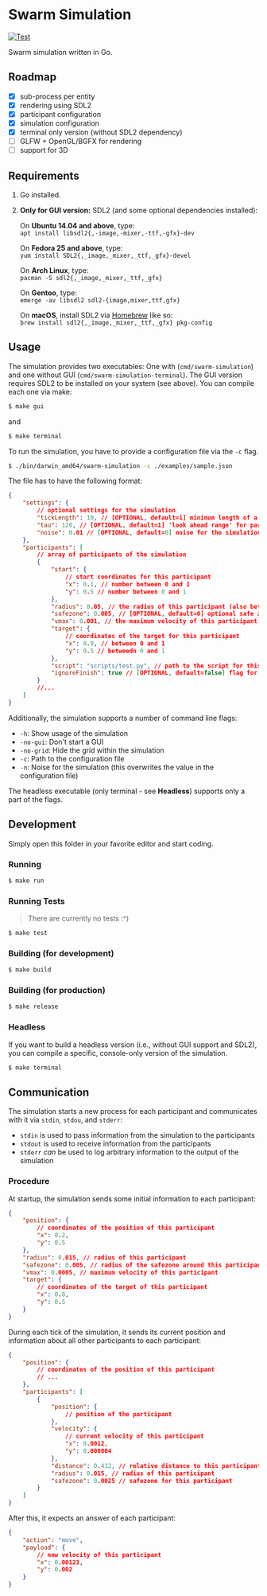 # Swarm Simulation

[![Test](https://github.com/H1ghBre4k3r/swarm-simulation/actions/workflows/test.yml/badge.svg)](https://github.com/H1ghBre4k3r/swarm-simulation/actions/workflows/test.yml)

Swarm simulation written in Go.

## Roadmap

- [x] sub-process per entity
- [x] rendering using SDL2
- [x] participant configuration
- [x] simulation configuration
- [x] terminal only version (without SDL2 dependency)
- [ ] GLFW + OpenGL/BGFX for rendering
- [ ] support for 3D

## Requirements

1. Go installed.

2. **Only for GUI version:** SDL2 (and some optional dependencies installed):

   On **Ubuntu 14.04 and above**, type:\
   `apt install libsdl2{,-image,-mixer,-ttf,-gfx}-dev`

   On **Fedora 25 and above**, type:\
   `yum install SDL2{,_image,_mixer,_ttf,_gfx}-devel`

   On **Arch Linux**, type:\
   `pacman -S sdl2{,_image,_mixer,_ttf,_gfx}`

   On **Gentoo**, type:\
   `emerge -av libsdl2 sdl2-{image,mixer,ttf,gfx}`

   On **macOS**, install SDL2 via [Homebrew](http://brew.sh) like so:\
   `brew install sdl2{,_image,_mixer,_ttf,_gfx} pkg-config`

## Usage

The simulation provides two executables: One with (`cmd/swarm-simulation`) and one without GUI (`cmd/swarm-simulation-terminal`). The GUI version requires SDL2 to be installed on your system (see above). You can compile each one via make:

```sh
$ make gui
```

and

```sh
$ make terminal
```

To run the simulation, you have to provide a configuration file via the `-c` flag.

```sh
$ ./bin/darwin_amd64/swarm-simulation -c ./examples/sample.json
```

The file has to have the following format:

```json
{
	"settings": {
		// optional settings for the simulation
		"tickLength": 10, // [OPTIONAL, default=1] minimum length of a tick in the simulation
		"tau": 120, // [OPTIONAL, default=1] 'look ahead range' for participants
		"noise": 0.01 // [OPTIONAL, default=0] noise for the simulation (between 0 and 1 - everything else is not useful)
	},
	"participants": [
		// array of participants of the simulation
		{
			"start": {
				// start coordinates for this participant
				"x": 0.1, // number between 0 and 1
				"y": 0.5 // number between 0 and 1
			},
			"radius": 0.05, // the radius of this participant (also between 0 and 1)
			"safezone": 0.005, // [OPTIONAL, default=0] optional safe zone around this participant (to handle inaccuracies)
			"vmax": 0.001, // the maximum velocity of this participant (between 0 and 1)
			"target": {
				// coordinates of the target for this participant
				"x": 0.9, // between 0 and 1
				"y": 0.5 // betweedn 0 and 1
			},
			"script": "scripts/test.py", // path to the script for this participant, RELATIVE to the location of this configuration file
			"ignoreFinish": true // [OPTIONAL, default=false] flag for indicating, if the simulation shall ignore the movement (and process) of this participant
		}
		//...
	]
}
```

Additionally, the simulation supports a number of command line flags:

- `-h`: Show usage of the simulation
- `-no-gui`: Don't start a GUI
- `-no-grid`: Hide the grid within the simulation
- `-c`: Path to the configuration file
- `-n`: Noise for the simulation (this overwrites the value in the configuration file)

The headless executable (only terminal - see **Headless**) supports only a part of the flags.

## Development

Simply open this folder in your favorite editor and start coding.

### Running

```sh
$ make run
```

### Running Tests

> There are currently no tests :^)

```sh
$ make test
```

### Building (for development)

```sh
$ make build
```

### Building (for production)

```sh
$ make release
```

### Headless

If you want to build a headless version (i.e., without GUI support and SDL2), you can compile a specific, console-only version of the simulation.

```sh
$ make terminal
```

## Communication

The simulation starts a new process for each participant and communicates with it via `stdin`, `stdou`, and `stderr`:

- `stdin` is used to pass information from the simulation to the participants
- `stdout` is used to receive information from the participants
- `stderr` _can_ be used to log arbitrary information to the output of the simulation

### Procedure

At startup, the simulation sends some initial information to each participant:

```json
{
	"position": {
		// coordinates of the position of this participant
		"x": 0.2,
		"y": 0.5
	},
	"radius": 0.015, // radius of this participant
	"safezone": 0.005, // radius of the safezone around this participant
	"vmax": 0.0005, // maximum velocity of this participant
	"target": {
		// coordinates of the target of this participant
		"x": 0.8,
		"y": 0.5
	}
}
```

During each tick of the simulation, it sends its current position and information about all other participants to each participant:

```json
{
	"position": {
		// coordinates of the position of this participant
		// ...
	},
	"participants": [
		{
			"position": {
				// position of the participant
			},
			"velocity": {
				// current velocity of this participant
				"x": 0.0012,
				"y": 0.000004
			},
			"distance": 0.412, // relative distance to this participant
			"radius": 0.015, // radius of this participant
			"safezone": 0.0025 // safezone for this participant
		}
	]
}
```

After this, it expects an answer of each participant:

```json
{
	"action": "move",
	"payload": {
		// new velocity of this participant
		"x": 0.00123,
		"y": 0.002
	}
}
```
